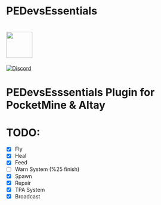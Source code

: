 # PEDevsEssentials
# <img src="./image.png" height="70" width="70">
[![Discord](https://img.shields.io/discord/427472879072968714.svg?style=flat-square&label=discord&colorB=7289da)](https://discord.gg/xkk6g8M)
# PEDevsEsssentials Plugin for PocketMine & Altay
# TODO:
- [x] Fly
- [x] Heal
- [x] Feed
- [ ] Warn System (%25 finish)
- [x] Spawn
- [x] Repair
- [x] TPA System
- [x] Broadcast
